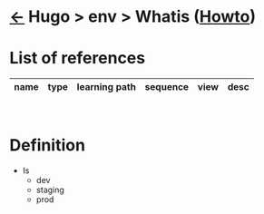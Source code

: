 <head><link rel="stylesheet" href="../../../md.css"/><script src="../../../md.js"></script></head>

[//]: #(Reference)
[Repo_Readme]: ../list/object_list.md
[item_howto]:  ../howto/env_howto.md


# [&larr;][Repo_Readme] Hugo > env > Whatis ([Howto][item_howto])
# List of references
|name|type|learning path|sequence|view|desc|
|-|-|-|-|-|-|
<br>

# Definition
- Is 
  - dev
  - staging
  - prod
